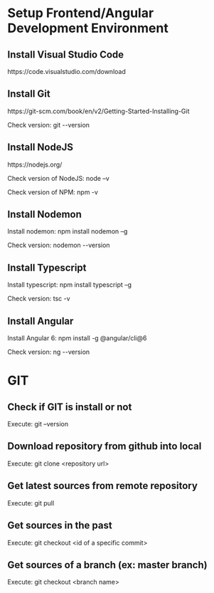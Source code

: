 <h1>Setup Frontend/Angular Development Environment</h1>

<h2>Install Visual Studio Code</h2>
https://code.visualstudio.com/download
<h2>Install Git</h2>
<p>https://git-scm.com/book/en/v2/Getting-Started-Installing-Git</p>
<p>Check version: git --version</p>
<h2>Install NodeJS</h2>
<p>https://nodejs.org/</p>
<p>Check version of NodeJS: node –v</p>
<p>Check version of NPM: npm -v</p>
<h2>Install Nodemon</h2>
<p>Install nodemon: npm install nodemon –g</p>
<p>Check version: nodemon --version</p>
<h2>Install Typescript</h2>
<p>Install typescript: npm install typescript –g</p>
<p>Check version: tsc -v</p>
<h2>Install Angular</h2>
<p>Install Angular 6: npm install -g @angular/cli@6</p>
<p>Check version: ng --version</p>

<h1>GIT</h1>
<h2>Check if GIT is install or not</h2>
<p>Execute: git –version</p>
<h2>Download repository from github into local</h2>
<p>Execute: git clone &lt;repository url&gt;</p>
<h2>Get latest sources from remote repository</h2>
<p>Execute: git pull</p>
<h2>Get sources in the past</h2>
<p>Execute: git checkout &lt;id of a specific commit&gt;</p>
<h2>Get sources of a branch (ex: master branch)</h2>
<p>Execute: git checkout &lt;branch name&gt;</p>


